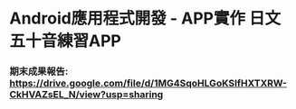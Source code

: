 # Android應用程式開發 - APP實作 日文五十音練習APP


 ### 期末成果報告: https://drive.google.com/file/d/1MG4SqoHLGoKSIfHXTXRW-CkHVAZsEL_N/view?usp=sharing
